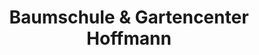 ---
title: "Baumschule & Gartencenter Hoffmann"
url: /ludwigsburg/baumschule-und-gartencenter-hoffmann/
shop: Garten-Center
---
